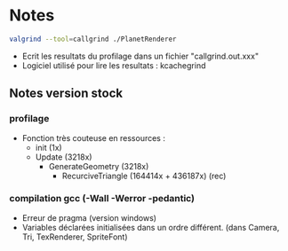 # Notes

``` sh
valgrind --tool=callgrind ./PlanetRenderer
```

- Ecrit les resultats du profilage dans un fichier "callgrind.out.xxx"
- Logiciel utilisé pour lire les resultats : kcachegrind

## Notes version stock

### profilage

- Fonction très couteuse en ressources :
  - init (1x)
  - Update (3218x)
    - GenerateGeometry (3218x)
      - RecurciveTriangle (164414x + 436187x) (rec)

### compilation gcc (-Wall -Werror -pedantic)

  - Erreur de pragma (version windows)
  - Variables déclarées initialisées dans un ordre différent. (dans Camera, Tri, TexRenderer, SpriteFont)
